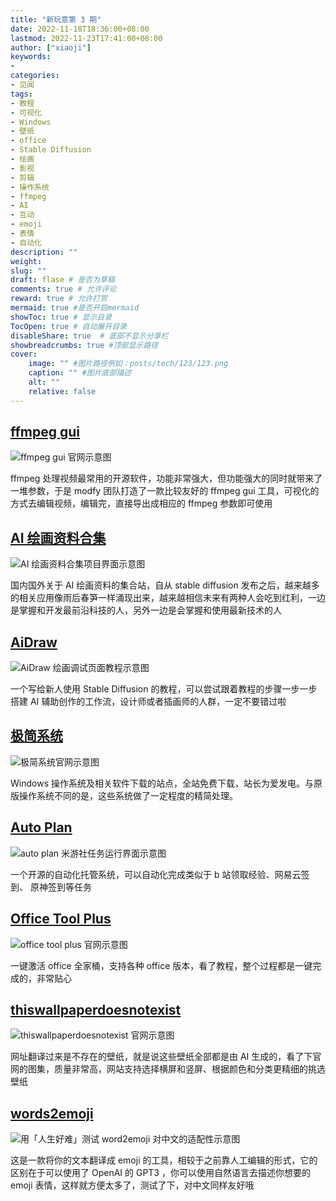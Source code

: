 ```yaml
---
title: "新玩意第 3 期"
date: 2022-11-18T18:36:00+08:00
lastmod: 2022-11-23T17:41:00+08:00
author: ["xiaoji"]
keywords: 
- 
categories: 
- 见闻
tags:
- 教程
- 可视化
- Windows
- 壁纸
- office
- Stable Diffusion
- 绘画
- 影视
- 剪辑
- 操作系统
- ffmpeg
- AI
- 互动
- emoji
- 表情
- 自动化
description: ""
weight:
slug: ""
draft: flase # 是否为草稿
comments: true # 允许评论
reward: true # 允许打赏
mermaid: true #是否开启mermaid
showToc: true # 显示目录
TocOpen: true # 自动展开目录
disableShare: true  # 底部不显示分享栏
showbreadcrumbs: true #顶部显示路径
cover:
    image: "" #图片路径例如：posts/tech/123/123.png
    caption: "" #图片底部描述
    alt: ""
    relative: false
---
```


## [ffmpeg gui](https://ffmpeg.guide/)
![ffmpeg gui 官网示意图](ffmpeg%20gui%20%E5%AE%98%E7%BD%91%E7%A4%BA%E6%84%8F%E5%9B%BE.png)

ffmpeg 处理视频最常用的开源软件，功能非常强大，但功能强大的同时就带来了一堆参数，于是 modfy 团队打造了一款比较友好的 ffmpeg gui 工具，可视化的方式去编辑视频，编辑完，直接导出成相应的 ffmpeg 参数即可使用

## [AI 绘画资料合集](https://github.com/hua1995116/awesome-ai-painting)
![AI 绘画资料合集项目界面示意图](AI%20%E7%BB%98%E7%94%BB%E8%B5%84%E6%96%99%E5%90%88%E9%9B%86%E9%A1%B9%E7%9B%AE%E7%95%8C%E9%9D%A2%E7%A4%BA%E6%84%8F%E5%9B%BE.png)

国内国外关于 AI 绘画资料的集合站，自从 stable diffusion 发布之后，越来越多的相关应用像雨后春笋一样涌现出来，越来越相信未来有两种人会吃到红利，一边是掌握和开发最前沿科技的人，另外一边是会掌握和使用最新技术的人

## [AiDraw](https://draw.dianas.cyou/)
![AiDraw 绘画调试页面教程示意图](AiDraw%20%E7%BB%98%E7%94%BB%E8%B0%83%E8%AF%95%E9%A1%B5%E9%9D%A2%E6%95%99%E7%A8%8B%E7%A4%BA%E6%84%8F%E5%9B%BE.png)

一个写给新人使用 Stable Diffusion 的教程，可以尝试跟着教程的步骤一步一步搭建 AI 辅助创作的工作流，设计师或者插画师的人群，一定不要错过啦

## [极简系统](https://www.sysmini.com/)
![极简系统官网示意图](%E6%9E%81%E7%AE%80%E7%B3%BB%E7%BB%9F%E5%AE%98%E7%BD%91%E7%A4%BA%E6%84%8F%E5%9B%BE.png)

Windows 操作系统及相关软件下载的站点，全站免费下载，站长为爱发电。与原版操作系统不同的是，这些系统做了一定程度的精简处理。

## [Auto Plan](https://auto.oldwu.top/)
![auto plan 米游社任务运行界面示意图](auto%20plan%20%E7%B1%B3%E6%B8%B8%E7%A4%BE%E4%BB%BB%E5%8A%A1%E8%BF%90%E8%A1%8C%E7%95%8C%E9%9D%A2%E7%A4%BA%E6%84%8F%E5%9B%BE.png)

一个开源的自动化托管系统，可以自动化完成类似于 b 站领取经验、网易云签到、 原神签到等任务

## [Office Tool Plus](https://otp.landian.vip/zh-cn/)
![office tool plus 官网示意图](office%20tool%20plus%20%E5%AE%98%E7%BD%91%E7%A4%BA%E6%84%8F%E5%9B%BE.png)

一键激活 office 全家桶，支持各种 office 版本，看了教程，整个过程都是一键完成的，非常贴心

## [thiswallpaperdoesnotexist](https://thiswallpaperdoesnotexist.org/)
![thiswallpaperdoesnotexist 官网示意图](thiswallpaperdoesnotexist%20%E5%AE%98%E7%BD%91%E7%A4%BA%E6%84%8F%E5%9B%BE.png)

网址翻译过来是不存在的壁纸，就是说这些壁纸全部都是由 AI 生成的，看了下官网的图集，质量非常高，网站支持选择横屏和竖屏、根据颜色和分类更精细的挑选壁纸

## [words2emoji](https://www.words2emoji.com/)
![用「人生好难」测试 word2emoji 对中文的适配性示意图](%E7%94%A8%E3%80%8C%E4%BA%BA%E7%94%9F%E5%A5%BD%E9%9A%BE%E3%80%8D%E6%B5%8B%E8%AF%95%20word2emoji%20%E5%AF%B9%E4%B8%AD%E6%96%87%E7%9A%84%E9%80%82%E9%85%8D%E6%80%A7%E7%A4%BA%E6%84%8F%E5%9B%BE.png)

这是一款将你的文本翻译成 emoji 的工具，相较于之前靠人工编辑的形式，它的区别在于可以使用了 OpenAI 的 GPT3 ，你可以使用自然语言去描述你想要的 emoji 表情，这样就方便太多了，测试了下，对中文同样友好哦

